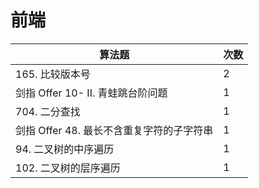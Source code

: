 # 前端

| 算法题                         | 次数 |
|-----------------------------|----|
| 165\. 比较版本号                 | 2  |
| 剑指 Offer 10\- II\. 青蛙跳台阶问题  | 1  |
| 704\. 二分查找                  | 1  |
| 剑指 Offer 48\. 最长不含重复字符的子字符串 | 1  |
| 94\. 二叉树的中序遍历               | 1  |
| 102\. 二叉树的层序遍历              | 1  |
